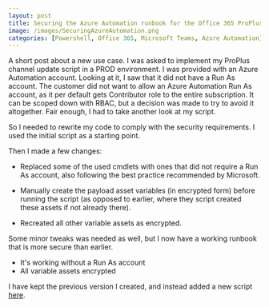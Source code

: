 ```yaml
---
layout: post
title: Securing the Azure Automation runbook for the Office 365 ProPlus updates Teams script
image: /images/SecuringAzureAutomation.png
categories: [Powershell, Office 365, Microsoft Teams, Azure Automation]
---
```


A short post about a new use case. I was asked to implement my ProPlus channel update script in a PROD environment. I was provided with an
Azure Automation account. Looking at it, I saw that it did not have a Run As account. The customer did not want to allow an Azure Automation Run As account, as it per default gets Contributor role to the entire subscription. It can be scoped down with RBAC, but a decision was made to try to avoid it altogether. Fair enough, I had to take another look at my script.

So I needed to rewrite my code to comply with the security requirements. I used the initial script as a starting point.

Then I made a few changes:

- Replaced some of the used cmdlets with ones that did not require a Run As account, also following the best practice recommended by Microsoft.

- Manually create the payload asset variables (in encrypted form) before running the script (as opposed to earlier, where they script created these assets if not already there).

- Recreated all other variable assets as encrypted.

Some minor tweaks was needed as well, but I now have a working runbook that is more secure than earlier.

- It's working without a Run As account
- All variable assets encrypted

I have kept the previous version I created, and instead added a new script [here](https://github.com/einast/PS_M365_scripts/blob/master/AzureAutomation/AzOfficeProPlusUpdates_(without_runas_account).ps1).
